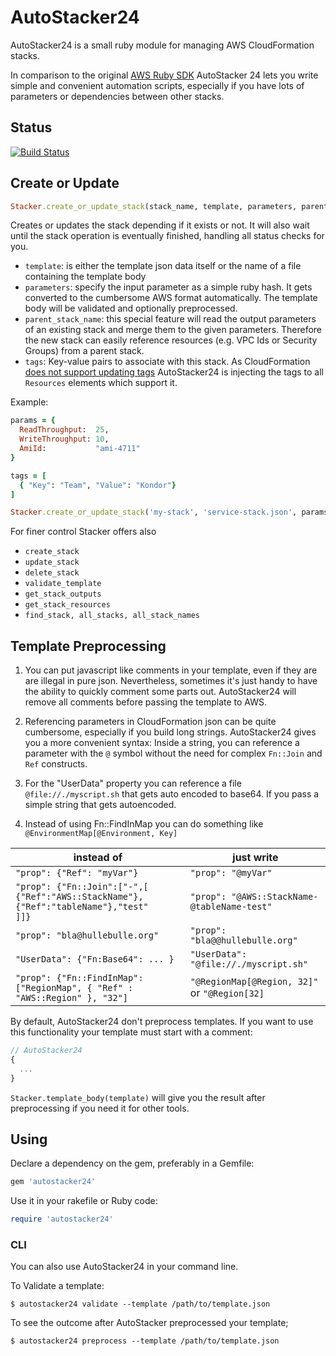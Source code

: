 # AutoStacker24

AutoStacker24 is a small ruby module for managing AWS CloudFormation stacks.

In comparison to the original [AWS Ruby SDK](http://docs.aws.amazon.com/AWSRubySDK/latest/frames.html)
AutoStacker 24 lets you write simple and convenient automation scripts,
especially if you have lots of parameters or dependencies between other stacks.

## Status
[![Build Status](https://travis-ci.org/AutoScout24/autostacker24.svg)](https://travis-ci.org/AutoScout24/autostacker24)

## Create or Update
```ruby
Stacker.create_or_update_stack(stack_name, template, parameters, parent_stack_name = nil, tags = nil)
```
Creates or updates the stack depending if it exists or not.
It will also wait until the stack operation is eventually finished, handling all status checks for you.

  - `template`: is either the template json data itself or the name of a file containing the template body
  - `parameters`: specify the input parameter as a simple ruby hash. It gets converted to the
    cumbersome AWS format automatically.
    The template body will be validated and optionally preprocessed.
  - `parent_stack_name`: this special feature will read the output parameters of an existing stack and
    merge them to the given parameters. Therefore the new stack can easily reference resources
    (e.g. VPC Ids or Security Groups) from a parent stack.
  - `tags`: Key-value pairs to associate with this stack. As CloudFormation [does not support updating tags](http://docs.aws.amazon.com/cli/latest/reference/cloudformation/update-stack.html) AutoStacker24 is injecting the tags to all  `Resources` elements which support it.

Example:

```ruby
params = {
  ReadThroughput:  25,
  WriteThroughput: 10,
  AmiId:           "ami-4711"
}

tags = [
  { "Key": "Team", "Value": "Kondor"}
]

Stacker.create_or_update_stack('my-stack', 'service-stack.json', params, tags)
```

For finer control Stacker offers also

  - `create_stack`
  - `update_stack`
  - `delete_stack`
  - `validate_template`
  - `get_stack_outputs`
  - `get_stack_resources`
  - `find_stack, all_stacks, all_stack_names`

## Template Preprocessing

1. You can put javascript like comments in your template, even if they are are illegal in pure json.
   Nevertheless, sometimes it's just handy to have the ability to quickly comment some parts out.
   AutoStacker24 will remove all comments before passing the template to AWS.

2. Referencing parameters in CloudFormation json can be quite cumbersome, especially if you build
   long strings. AutoStacker24 gives you a more convenient syntax: Inside a string, you can
   reference a parameter with the `@` symbol without the need for complex `Fn::Join` and `Ref` constructs.

3. For the "UserData" property you can reference a file `@file://./myscript.sh` that gets
   auto encoded to base64. If you pass a simple string that gets autoencoded.

4. Instead of using Fn::FindInMap you can do something like `@EnvironmentMap[@Environment, Key]`

  instead of  | just write
  ------------- | -------------
  `"prop": {"Ref": "myVar"}` | `"prop": "@myVar"`
  `"prop": {"Fn::Join":["-",[`<br/>`{"Ref":"AWS::StackName"},{"Ref":"tableName"},"test"`<br/>`]]}`|`"prop": "@AWS::StackName-@tableName-test"`
  `"prop": "bla@hullebulle.org"` | `"prop": "bla@@hullebulle.org"`
  `"UserData": {"Fn:Base64": ... }` | `"UserData": "@file://./myscript.sh"`
  `"prop": {"Fn::FindInMap": ["RegionMap", { "Ref" : "AWS::Region" }, "32"]` | `"@RegionMap[@Region, 32]"` or `"@Region[32]`


By default, AutoStacker24 don't preprocess templates. If you want to use this functionality
your template must start with a comment:

```javascript
// AutoStacker24
{
  ...
}
```
`Stacker.template_body(template)` will give you the result after preprocessing if you need it for other tools.

## Using

Declare a dependency on the gem, preferably in a Gemfile:

```ruby
gem 'autostacker24'
```
Use it in your rakefile or Ruby code:

```ruby
require 'autostacker24'
```

### CLI

You can also use AutoStacker24 in your command line.

To Validate a template:


```
$ autostacker24 validate --template /path/to/template.json
```

To see the outcome after AutoStacker preprocessed your template;

```
$ autostacker24 preprocess --template /path/to/template.json
```
